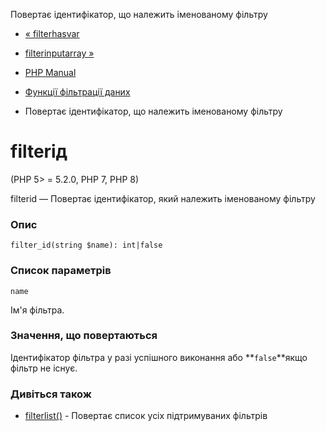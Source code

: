 Повертає ідентифікатор, що належить іменованому фільтру

-   [« filterhasvar](function.filter-has-var.html)
    
-   [filterinputarray »](function.filter-input-array.html)
    
-   [PHP Manual](index.html)
    
-   [Функції фільтрації даних](ref.filter.html)
    
-   Повертає ідентифікатор, що належить іменованому фільтру
    

# filterід

(PHP 5> = 5.2.0, PHP 7, PHP 8)

filterid — Повертає ідентифікатор, який належить іменованому фільтру

### Опис

```methodsynopsis
filter_id(string $name): int|false
```

### Список параметрів

`name`

Ім'я фільтра.

### Значення, що повертаються

Ідентифікатор фільтра у разі успішного виконання або \*\*`false`\*\*якщо фільтр не існує.

### Дивіться також

-   [filterlist()](function.filter-list.html) - Повертає список усіх підтримуваних фільтрів